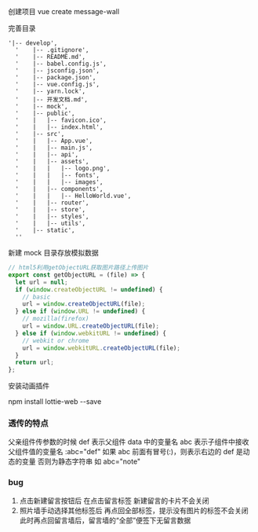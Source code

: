 创建项目
vue create message-wall

完善目录

```
'|-- develop',
  '    |-- .gitignore',
  '    |-- README.md',
  '    |-- babel.config.js',
  '    |-- jsconfig.json',
  '    |-- package.json',
  '    |-- vue.config.js',
  '    |-- yarn.lock',
  '    |-- 开发文档.md',
  '    |-- mock',
  '    |-- public',
  '    |   |-- favicon.ico',
  '    |   |-- index.html',
  '    |-- src',
  '    |   |-- App.vue',
  '    |   |-- main.js',
  '    |   |-- api',
  '    |   |-- assets',
  '    |   |   |-- logo.png',
  '    |   |   |-- fonts',
  '    |   |   |-- images',
  '    |   |-- components',
  '    |   |   |-- HelloWorld.vue',
  '    |   |-- router',
  '    |   |-- store',
  '    |   |-- styles',
  '    |   |-- utils',
  '    |-- static',
  ''
```

新建 mock 目录存放模拟数据

```js
// html5利用getObjectURL获取图片路径上传图片
export const getObjectURL = (file) => {
  let url = null;
  if (window.createObjectURL != undefined) {
    // basic
    url = window.createObjectURL(file);
  } else if (window.URL != undefined) {
    // mozilla(firefox)
    url = window.URL.createObjectURL(file);
  } else if (window.webkitURL != undefined) {
    // webkit or chrome
    url = window.webkitURL.createObjectURL(file);
  }
  return url;
};
```

安装动画插件

npm install lottie-web --save

### 透传的特点

父亲组件传参数的时候
def 表示父组件 data 中的变量名
abc 表示子组件中接收父组件值的变量名
:abc="def"
如果 abc 前面有冒号(:)，则表示右边的 def 是动态的变量
否则为静态字符串 如 abc="note"

### bug

1. 点击新建留言按钮后 在点击留言标签 新建留言的卡片不会关闭
2. 照片墙手动选择其他标签后 再点回全部标签，提示没有图片的标签不会关闭 此时再点回留言墙后，留言墙的“全部”便签下无留言数据
